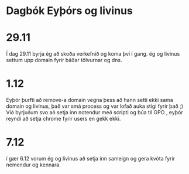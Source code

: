 # Dagbók Eyþórs og livinus

# 29.11
Í dag 29.11 byrja ég að skoða verkefnið og koma því í gang. ég og livinus settum upp domain fyrir báðar tölvurnar og dns.

# 1.12
Eyþór þurfti að remove-a domain vegna þess að hann setti ekki sama domain og livinus, það var smá process og var lofað auka stigi fyrir það ;)
Við byrjuðum svo að setja inn notendur með scripti og búa til GPO , eyþór reyndi að setja chrome fyrir users en gekk ekki.

# 7.12
í gær 6.12 vorum ég og livinus að setja inn sameign og gera kvóta fyrir nemendur og kennara.
